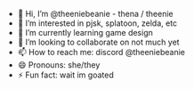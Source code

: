 - 👋 Hi, I’m @theeniebeanie - thena / theenie 
- 👀 I’m interested in pjsk, splatoon, zelda, etc
- 🌱 I’m currently learning game design
- 💞️ I’m looking to collaborate on not much yet
- 📫 How to reach me: discord @theeniebeanie
- 😄 Pronouns: she/they
- ⚡ Fun fact: wait im goated

<!---
theeniebeanie/theeniebeanie is a ✨ special ✨ repository because its `README.md` (this file) appears on your GitHub profile.
You can click the Preview link to take a look at your changes.
--->

